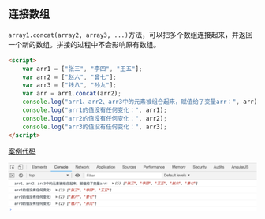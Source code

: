 ## 连接数组

`array1.concat(array2, array3, ...)`方法，可以把多个数组连接起来，并返回一个新的数组。拼接的过程中不会影响原有数组。

```html
<script>
    var arr1 = ["张三", "李四", "王五"];
    var arr2 = ["赵六", "曾七"];
    var arr3 = ["钱八", "孙九"];
    var arr = arr1.concat(arr2);
    console.log("arr1、arr2、arr3中的元素被组合起来，赋值给了变量arr：", arr);
    console.log("arr1的值没有任何变化：", arr1);
    console.log("arr2的值没有任何变化：", arr2);
    console.log("arr3的值没有任何变化：", arr3);
</script>
```

[案例代码](./demo/demo01.html)

![](./images/01.png)

